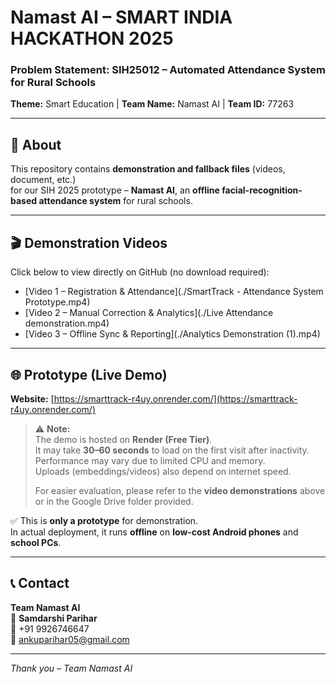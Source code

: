 # Namast AI – SMART INDIA HACKATHON 2025

### Problem Statement: SIH25012 – Automated Attendance System for Rural Schools  
**Theme:** Smart Education | **Team Name:** Namast AI | **Team ID:** 77263  

---

## 🔹 About
This repository contains **demonstration and fallback files** (videos, document, etc.)  
for our SIH 2025 prototype – **Namast AI**, an **offline facial-recognition-based attendance system** for rural schools.

---

## 🎬 Demonstration Videos
Click below to view directly on GitHub (no download required):

- [Video 1 – Registration & Attendance](./SmartTrack - Attendance System Prototype.mp4)  
- [Video 2 – Manual Correction & Analytics](./Live Attendance demonstration.mp4)  
- [Video 3 – Offline Sync & Reporting](./Analytics Demonstration (1).mp4)

---

## 🌐 Prototype (Live Demo)
**Website:** [https://smarttrack-r4uy.onrender.com/](https://smarttrack-r4uy.onrender.com/)  

> ⚠️ **Note:**  
> The demo is hosted on **Render (Free Tier)**.  
> It may take **30–60 seconds** to load on the first visit after inactivity.  
> Performance may vary due to limited CPU and memory.  
> Uploads (embeddings/videos) also depend on internet speed.  
>
> For easier evaluation, please refer to the **video demonstrations** above  
> or in the Google Drive folder provided.

✅ This is **only a prototype** for demonstration.  
In actual deployment, it runs **offline** on **low-cost Android phones** and **school PCs**.

---

## 📞 Contact
**Team Namast AI**  
👤 **Samdarshi Parihar**  
📱 +91 9926746647  
📧 [ankuparihar05@gmail.com](mailto:ankuparihar05@gmail.com)

---

_Thank you – Team Namast AI_
